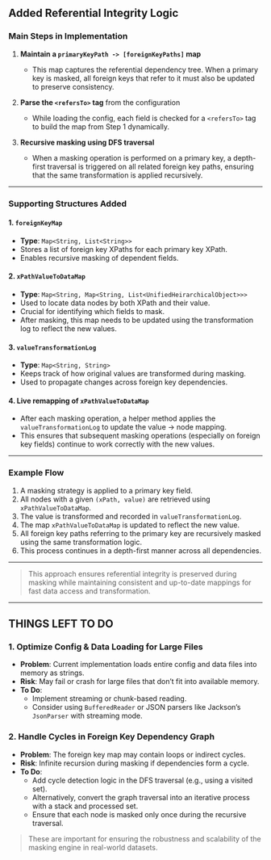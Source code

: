 ## Added Referential Integrity Logic

### Main Steps in Implementation

1. **Maintain a `primaryKeyPath -> [foreignKeyPaths]` map**
   - This map captures the referential dependency tree. When a primary key is masked, all foreign keys that refer to it must also be updated to preserve consistency.

2. **Parse the `<refersTo>` tag** from the configuration
   - While loading the config, each field is checked for a `<refersTo>` tag to build the map from Step 1 dynamically.

3. **Recursive masking using DFS traversal**
   - When a masking operation is performed on a primary key, a depth-first traversal is triggered on all related foreign key paths, ensuring that the same transformation is applied recursively.

---

### Supporting Structures Added

#### 1. `foreignKeyMap`
- **Type**: `Map<String, List<String>>`
- Stores a list of foreign key XPaths for each primary key XPath.
- Enables recursive masking of dependent fields.

#### 2. `xPathValueToDataMap`
- **Type**: `Map<String, Map<String, List<UnifiedHeirarchicalObject>>>`
- Used to locate data nodes by both XPath and their value.
- Crucial for identifying which fields to mask.
- After masking, this map needs to be updated using the transformation log to reflect the new values.

#### 3. `valueTransformationLog`
- **Type**: `Map<String, String>`
- Keeps track of how original values are transformed during masking.
- Used to propagate changes across foreign key dependencies.
  
#### 4. Live remapping of `xPathValueToDataMap`
- After each masking operation, a helper method applies the `valueTransformationLog` to update the value → node mapping.
- This ensures that subsequent masking operations (especially on foreign key fields) continue to work correctly with the new values.

---

### Example Flow

1. A masking strategy is applied to a primary key field.
2. All nodes with a given `(xPath, value)` are retrieved using `xPathValueToDataMap`.
3. The value is transformed and recorded in `valueTransformationLog`.
4. The map `xPathValueToDataMap` is updated to reflect the new value.
5. All foreign key paths referring to the primary key are recursively masked using the same transformation logic.
6. This process continues in a depth-first manner across all dependencies.

---

> This approach ensures referential integrity is preserved during masking while maintaining consistent and up-to-date mappings for fast data access and transformation.



---

## THINGS LEFT TO DO

### 1. Optimize Config & Data Loading for Large Files
- **Problem**: Current implementation loads entire config and data files into memory as strings.
- **Risk**: May fail or crash for large files that don’t fit into available memory.
- **To Do**:
  - Implement streaming or chunk-based reading.
  - Consider using `BufferedReader` or JSON parsers like Jackson’s `JsonParser` with streaming mode.

### 2. Handle Cycles in Foreign Key Dependency Graph
- **Problem**: The foreign key map may contain loops or indirect cycles.
- **Risk**: Infinite recursion during masking if dependencies form a cycle.
- **To Do**:
  - Add cycle detection logic in the DFS traversal (e.g., using a visited set).
  - Alternatively, convert the graph traversal into an iterative process with a stack and processed set.
  - Ensure that each node is masked only once during the recursive traversal.

> These are important for ensuring the robustness and scalability of the masking engine in real-world datasets.
